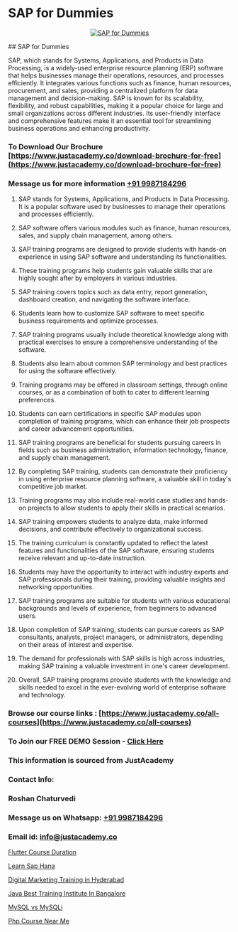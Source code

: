 # SAP for Dummies

<p align="center">
  <a href="https://justacademy.co/course-detail/sap-abap-on-hana-training">
    <img src="https://justacademy.co/storage2/course_image/1708336814_course_image.png" alt="SAP for Dummies">
  </a>
</p>
## SAP for Dummies

SAP, which stands for Systems, Applications, and Products in Data Processing, is a widely-used enterprise resource planning (ERP) software that helps businesses manage their operations, resources, and processes efficiently. It integrates various functions such as finance, human resources, procurement, and sales, providing a centralized platform for data management and decision-making. SAP is known for its scalability, flexibility, and robust capabilities, making it a popular choice for large and small organizations across different industries. Its user-friendly interface and comprehensive features make it an essential tool for streamlining business operations and enhancing productivity.
### To Download Our Brochure [https://www.justacademy.co/download-brochure-for-free](https://www.justacademy.co/download-brochure-for-free)
### Message us for more information [+91 9987184296](https://api.whatsapp.com/send?phone=919987184296)
1) SAP stands for Systems, Applications, and Products in Data Processing. It is a popular software used by businesses to manage their operations and processes efficiently.

2) SAP software offers various modules such as finance, human resources, sales, and supply chain management, among others.

3) SAP training programs are designed to provide students with hands-on experience in using SAP software and understanding its functionalities.

4) These training programs help students gain valuable skills that are highly sought after by employers in various industries.

5) SAP training covers topics such as data entry, report generation, dashboard creation, and navigating the software interface.

6) Students learn how to customize SAP software to meet specific business requirements and optimize processes.

7) SAP training programs usually include theoretical knowledge along with practical exercises to ensure a comprehensive understanding of the software.

8) Students also learn about common SAP terminology and best practices for using the software effectively.

9) Training programs may be offered in classroom settings, through online courses, or as a combination of both to cater to different learning preferences.

10) Students can earn certifications in specific SAP modules upon completion of training programs, which can enhance their job prospects and career advancement opportunities.

11) SAP training programs are beneficial for students pursuing careers in fields such as business administration, information technology, finance, and supply chain management.

12) By completing SAP training, students can demonstrate their proficiency in using enterprise resource planning software, a valuable skill in today's competitive job market.

13) Training programs may also include real-world case studies and hands-on projects to allow students to apply their skills in practical scenarios.

14) SAP training empowers students to analyze data, make informed decisions, and contribute effectively to organizational success.

15) The training curriculum is constantly updated to reflect the latest features and functionalities of the SAP software, ensuring students receive relevant and up-to-date instruction.

16) Students may have the opportunity to interact with industry experts and SAP professionals during their training, providing valuable insights and networking opportunities.

17) SAP training programs are suitable for students with various educational backgrounds and levels of experience, from beginners to advanced users.

18) Upon completion of SAP training, students can pursue careers as SAP consultants, analysts, project managers, or administrators, depending on their areas of interest and expertise.

19) The demand for professionals with SAP skills is high across industries, making SAP training a valuable investment in one's career development.

20) Overall, SAP training programs provide students with the knowledge and skills needed to excel in the ever-evolving world of enterprise software and technology.

### Browse our course links : [https://www.justacademy.co/all-courses](https://www.justacademy.co/all-courses) 
### To Join our FREE DEMO Session - [Click Here](https://www.justacademy.co/register-for-course-demo)


### This information is sourced from JustAcademy
### Contact Info:
### Roshan Chaturvedi
### Message us on Whatsapp: [+91 9987184296](https://api.whatsapp.com/send?phone=919987184296)
### Email id: [info@justacademy.co](mailto:info@justacademy.co)
                
[Flutter Course Duration](https://www.linkedin.com/pulse/flutter-course-duration-justacademy-thane-ejtvc/)

[Learn Sap Hana](https://www.linkedin.com/pulse/learn-sap-hana-justacademy-hyderabad-bflsc/)

[Digital Marketing Training in Hyderabad](https://medium.com/@roneet705/digital-marketing-training-in-hyderabad-1bf5d59f2316)

[Java Best Training Institute In Bangalore](https://medium.com/@abhidnya.1068/java-best-training-institute-in-bangalore-5450c1b7e900)

[MySQL vs MySQLi](https://justacademyin.github.io/justacademy/mysql-vs-mysqli)

[Php Course Near Me](https://justacademyin.github.io/justacademy/php-course-near-me)

